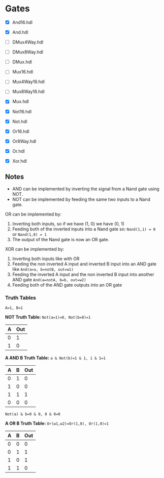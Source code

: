 # Gates
- [x] And16.hdl
- [x] And.hdl
- [ ] DMux4Way.hdl
- [ ] DMux8Way.hdl
- [ ] DMux.hdl
- [ ] Mux16.hdl
- [ ] Mux4Way16.hdl
- [ ] Mux8Way16.hdl
- [x] Mux.hdl
- [x] Not16.hdl
- [x] Not.hdl
- [x] Or16.hdl
- [x] Or8Way.hdl
- [x] Or.hdl
- [x] Xor.hdl


## Notes
- AND can be implemented by inverting the signal from a Nand gate using NOT.
- NOT can be implemented by feeding the same two inputs to a Nand gate.

OR can be implemented by:
1. Inverting both inputs, so if we have (1, 0) we have (0, 1)
2. Feeding both of the inverted inputs into a Nand gate so:
   `Nand(1,1) = 0` or `Nand(1,0) = 1`
3. The output of the Nand gate is now an OR gate.   

XOR can be implemented by:
1. Inverting both inputs like with OR
2. Feeding the non inverted A input and inverted B input into an AND gate like
   `And(a=a, b=notB, out=w1)`
3. Feeding the inverted A input and the non inverted B input into another AND gate
   `And(a=notA, b=b, out=w2)`
4. Feeding both of the AND gate outputs into an OR gate

### Truth Tables
`A=1, B=1`

**NOT Truth Table:**
`Not(a=1)=0, Not(b=0)=1`

| A | Out |
|---|-----|
| 0 |   1 |
| 1 |   0 |


**A AND B Truth Table:**
`a & Not(b)=1 & 1, 1 & 1=1`

| A | B | Out |
|---|---|-----|
| 0 | 1 |   0 |
| 1 | 0 |   0 |
| 1 | 1 |   1 |
| 0 | 0 |   0 |

`Not(a) & b=0 & 0, 0 & 0=0`

**A OR B Truth Table:**
`Or(w1,w2)=Or(1,0), Or(1,0)=1`

| A | B | Out |
|---|---|-----|
| 0 | 0 |   0 |
| 0 | 1 |   1 |
| 1 | 0 |   1 |
| 1 | 1 |   0 |